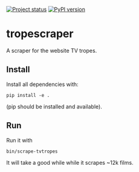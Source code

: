 [![Project status](https://travis-ci.com/raiben/tropescraper.svg?branch=master)](https://travis-ci.com/raiben/tropescraper)
[![PyPI version](https://badge.fury.io/py/tropescraper.svg)](https://badge.fury.io/py/tropescraper)

# tropescraper

A scraper for the website TV tropes.

## Install

Install all dependencies with:

    pip install -e .
    
(pip should be installed and available).

## Run

Run it with

    bin/scrape-tvtropes
    
It will take a good while while it scrapes ~12k films.
